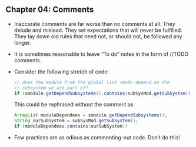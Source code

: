 ## Chapter 04: Comments

- Inaccurate comments are far worse than no comments at all. They delude and mislead. They set expectations that will never be fulfilled. They lay down old rules that need not, or should not, be followed any longer.

- It is sometimes reasonable to leave “To do” notes in the form of //TODO comments.

- Consider the following stretch of code:
  ```java
  // does the module from the global list <mod> depend on the
  // subsystem we are part of?
  if (smodule.getDependSubsystems().contains(subSysMod.getSubSystem()))
  ```
	This could be rephrased without the comment as
  ```java
  ArrayList moduleDependees = smodule.getDependSubsystems();
  String ourSubSystem = subSysMod.getSubSystem();
  if (moduleDependees.contains(ourSubSystem))
  ```

- Few practices are as odious as commenting-out code. Don’t do this!